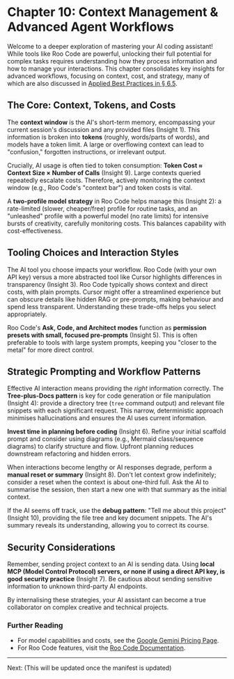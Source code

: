 # Chapter 10: Context Management & Advanced Agent Workflows

Welcome to a deeper exploration of mastering your AI coding assistant! While tools like Roo Code are powerful, unlocking their full potential for complex tasks requires understanding how they process information and how to manage your interactions. This chapter consolidates key insights for advanced workflows, focusing on context, cost, and strategy, many of which are also discussed in [Applied Best Practices in § 6.5](./06_ai_workflows_roo_code.md#65-context-windows-cost--tool-comparison).

## The Core: Context, Tokens, and Costs

The **context window** is the AI's short-term memory, encompassing your current session's discussion and any provided files (Insight 1). This information is broken into **tokens** (roughly, words/parts of words), and models have a token limit. A large or overflowing context can lead to "confusion," forgotten instructions, or irrelevant output.

Crucially, AI usage is often tied to token consumption: **Token Cost ≈ Context Size × Number of Calls** (Insight 9). Large contexts queried repeatedly escalate costs. Therefore, actively monitoring the context window (e.g., Roo Code's "context bar") and token costs is vital.

A **two-profile model strategy** in Roo Code helps manage this (Insight 2): a rate-limited (slower, cheaper/free) profile for routine tasks, and an "unleashed" profile with a powerful model (no rate limits) for intensive bursts of creativity, carefully monitoring costs. This balances capability with cost-effectiveness.

## Tooling Choices and Interaction Styles

The AI tool you choose impacts your workflow. Roo Code (with your own API key) versus a more abstracted tool like Cursor highlights differences in transparency (Insight 3). Roo Code typically shows context and direct costs, with plain prompts. Cursor might offer a streamlined experience but can obscure details like hidden RAG or pre-prompts, making behaviour and spend less transparent. Understanding these trade-offs helps you select appropriately.

Roo Code's **Ask, Code, and Architect modes** function as **permission presets with small, focused pre-prompts** (Insight 5). This is often preferable to tools with large system prompts, keeping you "closer to the metal" for more direct control.

## Strategic Prompting and Workflow Patterns

Effective AI interaction means providing the *right* information correctly. The **Tree-plus-Docs pattern** is key for code generation or file manipulation (Insight 4): provide a directory tree (`tree` command output) and relevant file snippets with each significant request. This narrow, deterministic approach minimises hallucinations and ensures the AI uses current information.

**Invest time in planning before coding** (Insight 6). Refine your initial scaffold prompt and consider using diagrams (e.g., Mermaid class/sequence diagrams) to clarify structure and flow. Upfront planning reduces downstream refactoring and hidden errors.

When interactions become lengthy or AI responses degrade, perform a **manual reset or summary** (Insight 8). Don't let context grow indefinitely; consider a reset when the context is about one-third full. Ask the AI to summarise the session, then start a new one with that summary as the initial context.

If the AI seems off track, use the **debug pattern**: "Tell me about this project" (Insight 10), providing the file tree and key document snippets. The AI's summary reveals its understanding, allowing you to correct its course.

## Security Considerations

Remember, sending project context to an AI is sending data. Using **local MCP (Model Control Protocol) servers, or none if using a direct API key, is good security practice** (Insight 7). Be cautious about sending sensitive information to unknown third-party AI endpoints.

By internalising these strategies, your AI assistant can become a true collaborator on complex creative and technical projects.

### Further Reading
*   For model capabilities and costs, see the [Google Gemini Pricing Page](URL_PLACEHOLDER_GEMINI_PRICING).
*   For Roo Code features, visit the [Roo Code Documentation](URL_PLACEHOLDER_ROO_CODE_DOCS).

---

Next: (This will be updated once the manifest is updated)